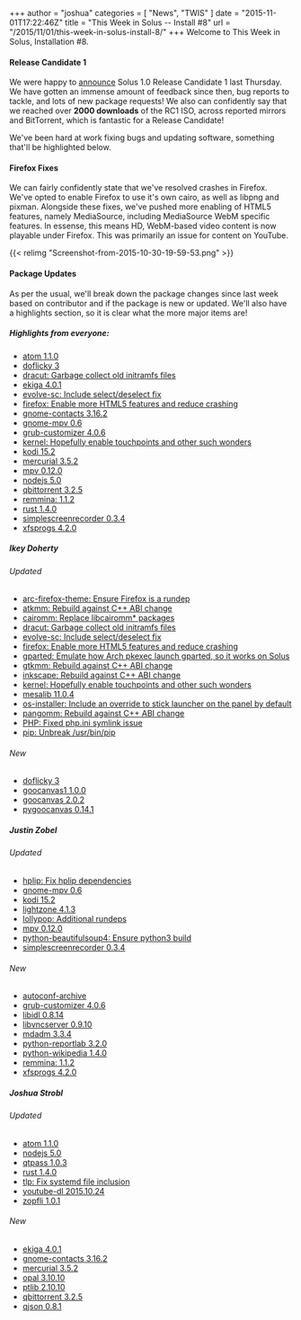 +++
author = "joshua"
categories = [
"News",
"TWIS"
]
date =  "2015-11-01T17:22:46Z"
title = "This Week in Solus -- Install #8"
url = "/2015/11/01/this-week-in-solus-install-8/"
+++ 
Welcome to This Week in Solus, Installation #8.

#### Release Candidate 1

We were happy to [announce](https://solus-project.com/2015/10/29/announcing-1-0-release-candidate-1/) Solus 1.0 Release Candidate 1 last Thursday. We have gotten an immense amount of feedback since then, bug reports to tackle, and lots of 
new package requests! We also can confidently say that we reached over **2000 downloads** of the RC1 ISO, across reported mirrors and BitTorrent, which is fantastic for a Release Candidate!

We've been hard at work fixing bugs and updating software, something that'll be highlighted below.

#### Firefox Fixes

We can fairly confidently state that we've resolved crashes in Firefox. We've opted to enable Firefox to use it's own cairo, as well as libpng and pixman. Alongside these fixes, we've pushed more enabling of HTML5 features, namely MediaSource, including 
MediaSource WebM specific features. In essense, this means HD, WebM-based video content is now playable under Firefox. This was primarily an issue for content on YouTube.

{{< relimg "Screenshot-from-2015-10-30-19-59-53.png" >}}

#### Package Updates

As per the usual, we'll break down the package changes since last week based on contributor and if the package is new or updated. We'll also have a highlights section, so it is clear what the more major items are!

##### Highlights from everyone:

- [atom 1.1.0](https://git.solus-project.com/packages/atom/commit/?id=685d35dc297352782b3ad86f2022b18394bb1462)        
- [doflicky 3](https://git.solus-project.com/packages/doflicky/commit/?id=c8afcc310c2aa78def57c1ff8af5f9951ce4b77b)        
- [dracut: Garbage collect old initramfs files](https://git.solus-project.com/packages/dracut/commit/?id=1507ce6bc0a98dcc79705d7ac25a1d9f1f950028)        
- [ekiga 4.0.1](https://git.solus-project.com/packages/ekiga/commit/?id=14263203fd6ec69b0a141b0141926b44e31acd4d)        
- [evolve-sc: Include select/deselect fix](https://git.solus-project.com/packages/evolve-sc/commit/?id=34780e08eb3c8d7c914544d6cd8bacdedda57ed8)        
- [firefox: Enable more HTML5 features and reduce crashing](https://git.solus-project.com/packages/firefox/commit/?id=3353286a92a16421fb23485f3f2fd83d352d0a9f)        
- [gnome-contacts 3.16.2](https://git.solus-project.com/packages/gnome-contacts/commit/?id=f538b7d1e6705e7bb75a1b1d399de0ad46ddc419)        
- [gnome-mpv 0.6](https://git.solus-project.com/packages/gnome-mpv/commit/?id=eb25bbe520977095c7c9da802f4ce714a387cc56)        
- [grub-customizer 4.0.6](https://git.solus-project.com/packages/grub-customizer/commit/?id=ba31cc02c4573c8b548368f4076f8e9c37e0d702)        
- [kernel: Hopefully enable touchpoints and other such wonders](https://git.solus-project.com/packages/kernel/commit/?id=5db7d97193ec6b109aa5509fec6dcfe2135fb3d7)        
- [kodi 15.2](https://git.solus-project.com/packages/kodi/commit/?id=a5d73a14a5fc3fe45cc68d91e4d833abc505e67d)        
- [mercurial 3.5.2](https://git.solus-project.com/packages/mercurial/commit/?id=f44692e6c88880f31ec541be94e94bce538f4919)        
- [mpv 0.12.0](https://git.solus-project.com/packages/mpv/commit/?id=78330435e12cde24eb0a2687ee15a8cb2d8561fe)        
- [nodejs 5.0](https://git.solus-project.com/packages/nodejs/commit/?id=dc47b73e512ded99562e1ab1a9280d5f0a766e3e)        
- [qbittorrent 3.2.5](https://git.solus-project.com/packages/qbittorrent/commit/?id=4a8a057d8b3f250495e7434474976cc8f17c01b4)        
- [remmina: 1.1.2](https://git.solus-project.com/packages/remmina/commit/?id=287d577e9f32cab0bb5d9ed3c13836168567011e)        
- [rust 1.4.0](https://git.solus-project.com/packages/rust/commit/?id=ecb75b4d036901767baaf860eebad48c64b38bc8)        
- [simplescreenrecorder 0.3.4](https://git.solus-project.com/packages/simplescreenrecorder/commit/?id=fe7dc17ac450e0bc5ef90d8eb855973e31b58d9c)        
- [xfsprogs 4.2.0](https://git.solus-project.com/packages/xfsprogs/commit/?id=7eee05dbe4f6fce87dafa4c73c2797e20b56ffd4)

##### Ikey Doherty

###### Updated

- [arc-firefox-theme: Ensure Firefox is a rundep](https://git.solus-project.com/packages/arc-firefox-theme/commit/?id=8feb80a4c27142fd4781b679d8a415e5410b268e)        
- [atkmm: Rebuild against C++ ABI change](https://git.solus-project.com/packages/atkmm/commit/?id=2b60dc244942349e1e03f1aba9b14cc1662913d5)        
- [cairomm: Replace libcairomm* packages](https://git.solus-project.com/packages/cairomm/commit/?id=80d851ce0e3556940ff2048143ead7a61d1b67eb)        
- [dracut: Garbage collect old initramfs files](https://git.solus-project.com/packages/dracut/commit/?id=1507ce6bc0a98dcc79705d7ac25a1d9f1f950028)        
- [evolve-sc: Include select/deselect fix](https://git.solus-project.com/packages/evolve-sc/commit/?id=34780e08eb3c8d7c914544d6cd8bacdedda57ed8)        
- [firefox: Enable more HTML5 features and reduce crashing](https://git.solus-project.com/packages/firefox/commit/?id=3353286a92a16421fb23485f3f2fd83d352d0a9f)        
- [gparted: Emulate how Arch pkexec launch gparted, so it works on Solus](https://git.solus-project.com/packages/gparted/commit/?id=2c3f1ff05479239c8a29537798639a07fd503852)        
- [gtkmm: Rebuild against C++ ABI change](https://git.solus-project.com/packages/gtk2mm/commit/?id=b8c175def4003973beb100e3baf3582f119d3d63)        
- [inkscape: Rebuild against C++ ABI change](https://git.solus-project.com/packages/inkscape/commit/?id=e8b4e73f3ff4ec7340babba335d7d9a1c18622e3)        
- [kernel: Hopefully enable touchpoints and other such wonders](https://git.solus-project.com/packages/kernel/commit/?id=5db7d97193ec6b109aa5509fec6dcfe2135fb3d7)        
- [mesalib 11.0.4](https://git.solus-project.com/packages/mesalib/commit/?id=f54aaf229f287639e21456de70b55a285ca54c78)        
- [os-installer: Include an override to stick launcher on the panel by default](https://git.solus-project.com/packages/os-installer/commit/?id=7849060fdfcabb2f16d0d11e1f48595c497ea98a)        
- [pangomm: Rebuild against C++ ABI change](https://git.solus-project.com/packages/pangomm/commit/?id=1aaf2ba8d3587e02b1356988ab230921d6d109dd)        
- [PHP: Fixed php.ini symlink issue](https://git.solus-project.com/packages/php/commit/?id=4b86f4ecde4158d6a19807b423c3aaec34afc5ef)        
- [pip: Unbreak /usr/bin/pip](https://git.solus-project.com/packages/pip/commit/?id=9c1060ebad742a2d29a733ce9342d205561977a5)

 ######  New

- [doflicky 3](https://git.solus-project.com/packages/doflicky/commit/?id=c8afcc310c2aa78def57c1ff8af5f9951ce4b77b)        
- [goocanvas1 1.0.0](https://git.solus-project.com/packages/goocanvas1/commit/?id=c9b654de383f9e8a988adac92c11a03cfdd6d531)        
- [goocanvas 2.0.2](https://git.solus-project.com/packages/goocanvas/commit/?id=51710c70c42b63e9e8558ef7f9bd3aa6a0994e21)        
- [pygoocanvas 0.14.1](https://git.solus-project.com/packages/pygoocanvas/commit/?id=2802e9f6eeec5dd45e47943a8711e7a1c97ebdd0)

 ##### Justin Zobel

 ###### Updated

- [hplip: Fix hplip dependencies](https://git.solus-project.com/packages/hplip/commit/?id=8a6abd870e1455e77f3b31be4096bf5ef2ca7e55)        
- [gnome-mpv 0.6](https://git.solus-project.com/packages/gnome-mpv/commit/?id=eb25bbe520977095c7c9da802f4ce714a387cc56)        
- [kodi 15.2](https://git.solus-project.com/packages/kodi/commit/?id=a5d73a14a5fc3fe45cc68d91e4d833abc505e67d)        
- [lightzone 4.1.3](https://git.solus-project.com/packages/lightzone/commit/?id=b64ddec5ea7ae5e60bec8abb8f74af57e9190a14)        
- [lollypop: Additional rundeps](https://git.solus-project.com/packages/lollypop/commit/?id=906fade1df3f6ae63d86d8294bb429d6254cc4ad)        
- [mpv 0.12.0](https://git.solus-project.com/packages/mpv/commit/?id=78330435e12cde24eb0a2687ee15a8cb2d8561fe)        
- [python-beautifulsoup4: Ensure python3 build](https://git.solus-project.com/packages/python-beautifulsoup4/commit/?id=899a05af8e06421a0d68c4097ab702a6f54b9c0d)        
- [simplescreenrecorder 0.3.4](https://git.solus-project.com/packages/simplescreenrecorder/commit/?id=fe7dc17ac450e0bc5ef90d8eb855973e31b58d9c)

 ###### New

- [autoconf-archive](https://git.solus-project.com/packages/autoconf-archive/commit/?id=16d769fee8b56ca7ccd3a2a46674c4af4bc4039b)        
- [grub-customizer 4.0.6](https://git.solus-project.com/packages/grub-customizer/commit/?id=ba31cc02c4573c8b548368f4076f8e9c37e0d702)        
- [libidl 0.8.14](https://git.solus-project.com/packages/libidl/commit/?id=1ac408fd76d14c1ff7e3466edde46fcbee6fa35a)        
- [libvncserver 0.9.10](https://git.solus-project.com/packages/libvncserver/commit/?id=ae8ecec1382c74392b7eaca77af86561d34bbfec)        
- [mdadm 3.3.4](https://git.solus-project.com/packages/mdadm/commit/?id=92e456e1e8d42628b835fa959a77ab0de38f3e64)        
- [python-reportlab 3.2.0](https://git.solus-project.com/packages/python-reportlab/commit/?id=d82854abaf04ecd412f29be93f2386a5ba47ad5f)        
- [python-wikipedia 1.4.0](https://git.solus-project.com/packages/python-wikipedia/commit/?id=8b20af2fd6e74071f54e844bb8db4fe6de49047c)        
- [remmina: 1.1.2](https://git.solus-project.com/packages/remmina/commit/?id=287d577e9f32cab0bb5d9ed3c13836168567011e)        
- [xfsprogs 4.2.0](https://git.solus-project.com/packages/xfsprogs/commit/?id=7eee05dbe4f6fce87dafa4c73c2797e20b56ffd4)

 ##### Joshua Strobl

 ###### Updated

- [atom 1.1.0](https://git.solus-project.com/packages/atom/commit/?id=685d35dc297352782b3ad86f2022b18394bb1462)        
- [nodejs 5.0](https://git.solus-project.com/packages/nodejs/commit/?id=dc47b73e512ded99562e1ab1a9280d5f0a766e3e)        
- [qtpass 1.0.3](https://git.solus-project.com/packages/qtpass/commit/?id=d2b273d276d6bf7be2f86e364f8958f432eabc7b)        
- [rust 1.4.0](https://git.solus-project.com/packages/rust/commit/?id=ecb75b4d036901767baaf860eebad48c64b38bc8)        
- [tlp: Fix systemd file inclusion](https://git.solus-project.com/packages/tlp/commit/?id=09e06bc53aab9c9cb063b726077847892aa43b61)        
- [youtube-dl 2015.10.24](https://git.solus-project.com/packages/youtube-dl/commit/?id=b0094436b5f058e780326534eb0e29c3f7dce96c)        
- [zopfli 1.0.1](https://git.solus-project.com/packages/zopfli/commit/?id=d8aea6006fcd9d4ab6756eef51c0749cc307484f)

 ###### New

- [ekiga 4.0.1](https://git.solus-project.com/packages/ekiga/commit/?id=14263203fd6ec69b0a141b0141926b44e31acd4d)        
- [gnome-contacts 3.16.2](https://git.solus-project.com/packages/gnome-contacts/commit/?id=f538b7d1e6705e7bb75a1b1d399de0ad46ddc419)        
- [mercurial 3.5.2](https://git.solus-project.com/packages/mercurial/commit/?id=f44692e6c88880f31ec541be94e94bce538f4919)        
- [opal 3.10.10](https://git.solus-project.com/packages/opal/commit/?id=694888652a6d09f0c0b535139406b546a6224381)        
- [ptlib 2.10.10](https://git.solus-project.com/packages/ptlib/commit/?id=7bb53f4c23054a37b8240a2050d0d255d3e288dd)        
- [qbittorrent 3.2.5](https://git.solus-project.com/packages/qbittorrent/commit/?id=4a8a057d8b3f250495e7434474976cc8f17c01b4)        
- [qjson 0.8.1](https://git.solus-project.com/packages/qjson/commit/?id=9b5591c8b06dac7418c0b546a4ea11c48166c229)